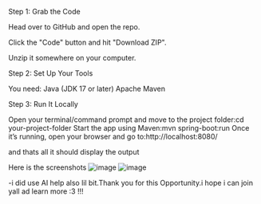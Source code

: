 
Step 1: Grab the Code

Head over to GitHub and open the repo.

Click the "Code" button and hit "Download ZIP".

Unzip it somewhere on your computer.

Step 2: Set Up Your Tools

You need:
 Java (JDK 17 or later)
 Apache Maven

 Step 3: Run It Locally

 Open your terminal/command prompt and move to the project folder:cd your-project-folder
Start the app using Maven:mvn spring-boot:run
Once it’s running, open your browser and go to:http://localhost:8080/

and thats all it should display the output

Here is the screenshots
![image](https://github.com/user-attachments/assets/dae23c9e-8470-46da-beba-4ff28c7c89ab)
![image](https://github.com/user-attachments/assets/7b98f6d5-6cf7-49ec-9539-a46210e4bf6d)


-i did use AI help also lil bit.Thank you for this Opportunity.i hope i can join yall ad learn more :3 !!!
